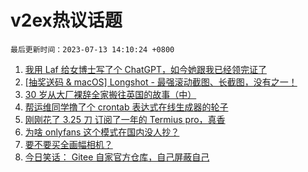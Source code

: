 # v2ex热议话题

`最后更新时间：2023-07-13 14:10:24 +0800`

1. [我用 Laf 给女博士写了个 ChatGPT，如今她跟我已经领完证了](https://www.v2ex.com/t/956180)
1. [[抽奖送码 & macOS] Longshot - 最强滚动截图、长截图，没有之一！](https://www.v2ex.com/t/956351)
1. [30 岁从大厂裸辞全家搬往英国的故事（中）](https://www.v2ex.com/t/956323)
1. [帮运维同学撸了个 crontab 表达式在线生成器的轮子](https://www.v2ex.com/t/956178)
1. [刚刚花了 3.25 刀 订阅了一年的 Termius pro，真香](https://www.v2ex.com/t/956238)
1. [为啥 onlyfans 这个模式在国内没人抄？](https://www.v2ex.com/t/956314)
1. [要不要买全画幅相机？](https://www.v2ex.com/t/956304)
1. [今日笑话： Gitee 自家官方仓库，自己屏蔽自己](https://www.v2ex.com/t/956169)

